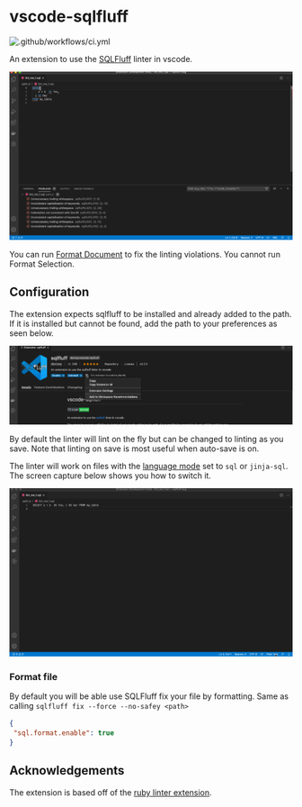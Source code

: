 # vscode-sqlfluff

![.github/workflows/ci.yml](https://github.com/dorzey/vscode-sqlfluff/workflows/.github/workflows/ci.yml/badge.svg)

An extension to use the [SQLFluff](https://github.com/alanmcruickshank/sqlfluff) linter in vscode.

![linter in action](./media/linter_in_action.gif)

You can run [Format Document](https://code.visualstudio.com/docs/editor/codebasics#_formatting) to fix the linting violations. You cannot run Format Selection.
## Configuration

The extension expects sqlfluff to be installed and already added to the path. If it is installed but cannot be found, add the path to your preferences as seen below.

![plugin configuration](./media/config.gif)

By default the linter will lint on the fly but can be changed to linting as you save. Note that linting on save is most useful when auto-save is on. 

The linter will work on files with the [language mode](https://code.visualstudio.com/docs/languages/overview#_changing-the-language-for-the-selected-file) set to `sql` or `jinja-sql`. The screen capture below shows you how to switch it.

![switch language mode](./media/language_mode.gif)

### Format file

By default you will be able use SQLFluff fix your file by formatting. Same as calling `sqlfluff fix --force --no-safey <path>`

```json
{
 "sql.format.enable": true
}
```

## Acknowledgements

The extension is based off of the [ruby linter extension](https://github.com/hoovercj/vscode-ruby-linter).
